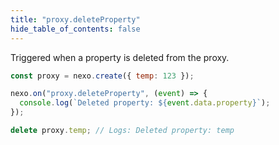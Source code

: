 ```yaml
---
title: "proxy.deleteProperty"
hide_table_of_contents: false
---
```


Triggered when a property is deleted from the proxy.

```javascript
const proxy = nexo.create({ temp: 123 });

nexo.on("proxy.deleteProperty", (event) => {
  console.log(`Deleted property: ${event.data.property}`);
});

delete proxy.temp; // Logs: Deleted property: temp
```

